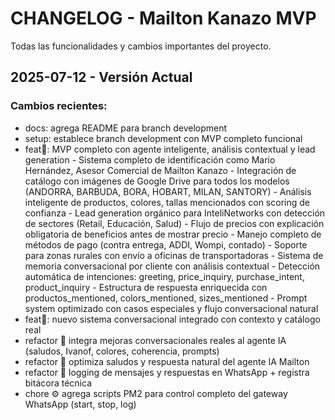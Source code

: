# CHANGELOG - Mailton Kanazo MVP

Todas las funcionalidades y cambios importantes del proyecto.

## 2025-07-12 - Versión Actual

### Cambios recientes:
- docs: agrega README para branch development
- setup: establece branch development con MVP completo funcional
- feat🚀: MVP completo con agente inteligente, análisis contextual y lead generation - Sistema completo de identificación como Mario Hernández, Asesor Comercial de Mailton Kanazo - Integración de catálogo con imágenes de Google Drive para todos los modelos (ANDORRA, BARBUDA, BORA, HOBART, MILAN, SANTORY) - Análisis inteligente de productos, colores, tallas mencionados con scoring de confianza - Lead generation orgánico para InteliNetworks con detección de sectores (Retail, Educación, Salud) - Flujo de precios con explicación obligatoria de beneficios antes de mostrar precio - Manejo completo de métodos de pago (contra entrega, ADDI, Wompi, contado) - Soporte para zonas rurales con envío a oficinas de transportadoras - Sistema de memoria conversacional por cliente con análisis contextual - Detección automática de intenciones: greeting, price_inquiry, purchase_intent, product_inquiry - Estructura de respuesta enriquecida con productos_mentioned, colors_mentioned, sizes_mentioned - Prompt system optimizado con casos especiales y flujo conversacional natural
- feat🧠: nuevo sistema conversacional integrado con contexto y catálogo real
- refactor 🧠 integra mejoras conversacionales reales al agente IA (saludos, Ivanof, colores, coherencia, prompts)
- refactor 🧠 optimiza saludos y respuesta natural del agente IA Mailton
- refactor 🧠 logging de mensajes y respuestas en WhatsApp + registra bitácora técnica
- chore ⚙️ agrega scripts PM2 para control completo del gateway WhatsApp (start, stop, log)
